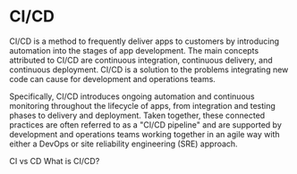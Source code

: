 # CI/CD

CI/CD is a method to frequently deliver apps to customers by introducing automation into the stages of app development. The main concepts attributed to CI/CD are continuous integration, continuous delivery, and continuous deployment. CI/CD is a solution to the problems integrating new code can cause for development and operations teams.

Specifically, CI/CD introduces ongoing automation and continuous monitoring throughout the lifecycle of apps, from integration and testing phases to delivery and deployment. Taken together, these connected practices are often referred to as a "CI/CD pipeline" and are supported by development and operations teams working together in an agile way with either a DevOps or site reliability engineering (SRE) approach.

<BadgeLink badgeText='Read' colorScheme='yellow' href='https://www.atlassian.com/continuous-delivery/principles/continuous-integration-vs-delivery-vs-deployment'>CI vs CD</BadgeLink>
<BadgeLink badgeText='Read' colorScheme='yellow' href='https://www.redhat.com/en/topics/devops/what-is-ci-cd'>What is CI/CD?</BadgeLink>
